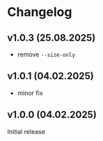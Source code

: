 # Changelog

## v1.0.3 (25.08.2025)

- remove `--size-only`

## v1.0.1 (04.02.2025)

- minor fix

## v1.0.0 (04.02.2025)

Initial release
